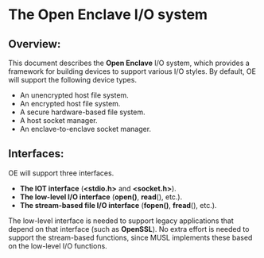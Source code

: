 The Open Enclave I/O system
===========================

Overview:
---------

This document describes the **Open Enclave** I/O system, which provides a 
framework for building devices to support various I/O styles. By default, OE 
will support the following device types.

- An unencrypted host file system.
- An encrypted host file system.
- A secure hardware-based file system.
- A host socket manager.
- An enclave-to-enclave socket manager.

Interfaces:
-----------

OE will support three interfaces.

- **The IOT interface** (**<stdio.h>** and **<socket.h>**).
- **The low-level I/O interface** (**open()**, **read**(), etc.).
- **The stream-based file I/O interface** (**fopen()**, **fread**(), etc.).

The low-level interface is needed to support legacy applications that depend 
on that interface (such as **OpenSSL**). No extra effort is needed to support 
the stream-based functions, since MUSL implements these based on the low-level 
I/O functions.

